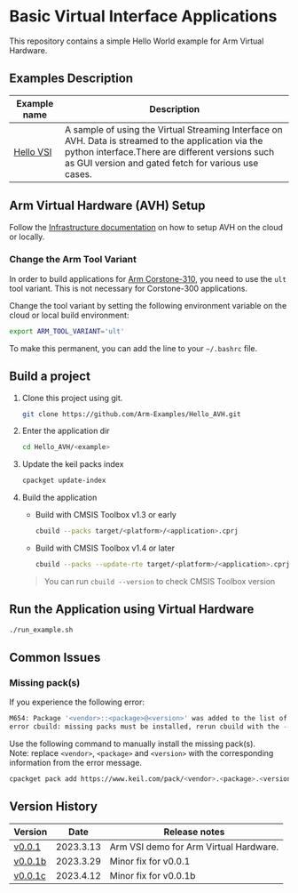 # Basic Virtual Interface Applications

This repository contains a simple Hello World example for Arm Virtual Hardware.

## Examples Description

| Example name                              | Description   |
|---                                            |---            |
| [Hello VSI](./hello_vsi)                     | A sample of using the Virtual Streaming Interface on AVH. Data is streamed to the application via the python interface.There are different versions such as GUI version and gated fetch for various use cases. |

## Arm Virtual Hardware (AVH) Setup

Follow the [Infrastructure documentation](https://arm-software.github.io/AVH/main/infrastructure/html/index.html) on how to setup AVH on the cloud or locally.

### Change the Arm Tool Variant

In order to build applications for [Arm Corstone-310](https://developer.arm.com/Processors/Corstone-310), you need to use the `ult` tool variant. This is not necessary for Corstone-300 applications.

Change the tool variant by setting the following environment variable on the cloud or local build environment:

```bash
export ARM_TOOL_VARIANT='ult'
```

To make this permanent, you can add the line to your `~/.bashrc` file.

## Build a project

1. Clone this project using git.

    ```bash
    git clone https://github.com/Arm-Examples/Hello_AVH.git
    ```

2. Enter the application dir

    ```bash
    cd Hello_AVH/<example>
    ```

3. Update the keil packs index

    ```bash
    cpackget update-index
    ```

4. Build the application

    * Build with CMSIS Toolbox v1.3 or early
      ```bash
      cbuild --packs target/<platform>/<application>.cprj
      ```
    * Build with CMSIS Toolbox v1.4 or later
      ```bash
      cbuild --packs --update-rte target/<platform>/<application>.cprj
      ``` 
    > You can run `cbuild --version` to check CMSIS Toolbox version

## Run the Application using Virtual Hardware

```bash
./run_example.sh
```

## Common Issues

### Missing pack(s)

If you experience the following error:

```bash
M654: Package '<vendor>::<package>@<version>' was added to the list of missing packages.
error cbuild: missing packs must be installed, rerun cbuild with the --packs option
```

Use the following command to manually install the missing pack(s).\
Note: replace `<vendor>`, `<package>` and `<version>` with the corresponding information from the error message.

```bash
cpackget pack add https://www.keil.com/pack/<vendor>.<package>.<version>.pack -a
```

## Version History

| Version | Date | Release notes |
|---      |---   |---            |
| [v0.0.1](https://github.com/Arm-Examples/Hello_AVH/releases/tag/v0.0.1) | 2023.3.13 | Arm VSI demo for Arm Virtual Hardware. |
| [v0.0.1b](https://github.com/Arm-Examples/Hello_AVH/releases/tag/v0.0.1b) | 2023.3.29 | Minor fix for v0.0.1 |
| [v0.0.1c](https://github.com/Arm-Examples/Hello_AVH/releases/tag/v0.0.1b) | 2023.4.12 | Minor fix for v0.0.1b |
